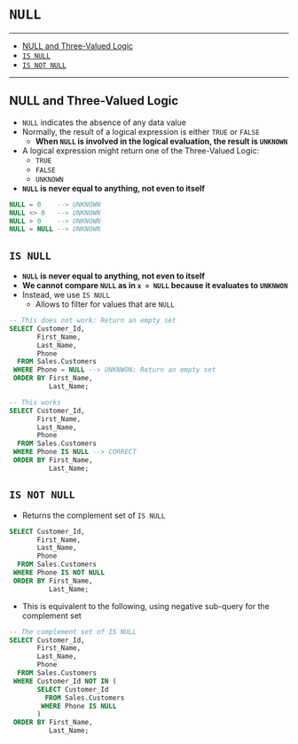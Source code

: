 # `NULL`

---

- [NULL and Three-Valued Logic](#null-and-three-valued-logic)
- [`IS NULL`](#is-null)
- [`IS NOT NULL`](#is-not-null)

---

## NULL and Three-Valued Logic

- `NULL` indicates the absence of any data value
- Normally, the result of a logical expression is either `TRUE` or `FALSE`
  - **When `NULL` is involved in the logical evaluation, the result is `UNKNOWN`**
- A logical expression might return one of the Three-Valued Logic:
  - `TRUE`
  - `FALSE`
  - `UNKNOWN`
- **`NULL` is never equal to anything, not even to itself**

```sql
NULL = 0    --> UNKNOWN
NULL <> 0   --> UNKNOWN
NULL > 0    --> UNKNOWN
NULL = NULL --> UNKNOWN
```

## `IS NULL`

- **`NULL` is never equal to anything, not even to itself**
- **We cannot compare `NULL` as in `x = NULL` because it evaluates to `UNKNWON`**
- Instead, we use `IS NULL`
  - Allows to filter for values that are `NULL`

```sql
-- This does not work: Return an empty set
SELECT Customer_Id,
       First_Name,
       Last_Name,
       Phone
  FROM Sales.Customers
 WHERE Phone = NULL --> UNKNWON: Return an empty set
 ORDER BY First_Name,
          Last_Name;
```

```sql
-- This works
SELECT Customer_Id,
       First_Name,
       Last_Name,
       Phone
  FROM Sales.Customers
 WHERE Phone IS NULL --> CORRECT
 ORDER BY First_Name,
          Last_Name;
```

## `IS NOT NULL`

- Returns the complement set of `IS NULL`

```sql
SELECT Customer_Id,
       First_Name,
       Last_Name,
       Phone
  FROM Sales.Customers
 WHERE Phone IS NOT NULL
 ORDER BY First_Name,
          Last_Name;
```

- This is equivalent to the following, using negative sub-query for the complement set

```sql
-- The complement set of IS NULL
SELECT Customer_Id,
       First_Name,
       Last_Name,
       Phone
  FROM Sales.Customers
 WHERE Customer_Id NOT IN (
       SELECT Customer_Id
         FROM Sales.Customers
        WHERE Phone IS NULL
       )
 ORDER BY First_Name,
          Last_Name;
```
